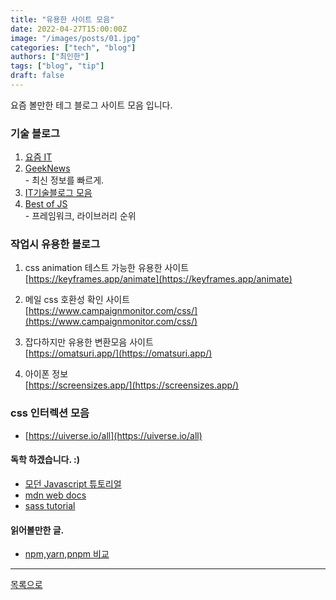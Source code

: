 ```yaml
---
title: "유용한 사이트 모음"
date: 2022-04-27T15:00:00Z
image: "/images/posts/01.jpg"
categories: ["tech", "blog"]
authors: ["최인한"]
tags: ["blog", "tip"]
draft: false
---
```


요즘 볼만한 테그 블로그 사이트 모음 입니다.


### 기술 블로그   
  1. [요즘 IT](https://yozm.wishket.com/magazine/)
  2. [GeekNews](https://news.hada.io/)   
    - 최신 정보를 빠르게.
  3. [IT기술블로그 모음](https://brunch.co.kr/@sicle-official/35)
  4. [Best of JS](https://bestofjs.org/)   
    - 프레임워크, 라이브러리 순위

### 작업시 유용한 블로그
  1. css animation 테스트 가능한 유용한 사이트   
    [https://keyframes.app/animate](https://keyframes.app/animate)
  
  2. 메일 css 호환성 확인 사이트   
    [https://www.campaignmonitor.com/css/](https://www.campaignmonitor.com/css/)
  
  3. 잡다하지만 유용한 변환모음 사이트   
    [https://omatsuri.app/](https://omatsuri.app/)
  
  4. 아이폰 정보   
    [https://screensizes.app/](https://screensizes.app/)


### css 인터렉션 모음
  - [https://uiverse.io/all](https://uiverse.io/all)


#### 독학 하겠습니다. :)   
  - [모던 Javascript 튜토리얼](https://ko.javascript.info/)
  - [mdn web docs](https://developer.mozilla.org/ko/)
  - [sass tutorial](https://wikimass.com/sass)


#### 읽어볼만한 글.
  - [npm,yarn,pnpm 비교](https://yceffort.kr/2022/05/npm-vs-yarn-vs-pnpm)
---
[목록으로](/)
